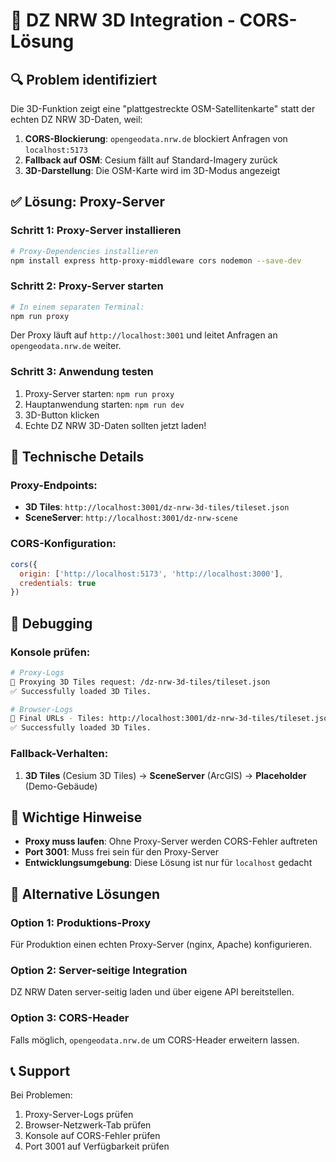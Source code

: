 # 🚀 DZ NRW 3D Integration - CORS-Lösung

## 🔍 Problem identifiziert

Die 3D-Funktion zeigt eine "plattgestreckte OSM-Satellitenkarte" statt der echten DZ NRW 3D-Daten, weil:

1. **CORS-Blockierung**: `opengeodata.nrw.de` blockiert Anfragen von `localhost:5173`
2. **Fallback auf OSM**: Cesium fällt auf Standard-Imagery zurück
3. **3D-Darstellung**: Die OSM-Karte wird im 3D-Modus angezeigt

## ✅ Lösung: Proxy-Server

### Schritt 1: Proxy-Server installieren

```bash
# Proxy-Dependencies installieren
npm install express http-proxy-middleware cors nodemon --save-dev
```

### Schritt 2: Proxy-Server starten

```bash
# In einem separaten Terminal:
npm run proxy
```

Der Proxy läuft auf `http://localhost:3001` und leitet Anfragen an `opengeodata.nrw.de` weiter.

### Schritt 3: Anwendung testen

1. Proxy-Server starten: `npm run proxy`
2. Hauptanwendung starten: `npm run dev`
3. 3D-Button klicken
4. Echte DZ NRW 3D-Daten sollten jetzt laden!

## 🔧 Technische Details

### Proxy-Endpoints:
- **3D Tiles**: `http://localhost:3001/dz-nrw-3d-tiles/tileset.json`
- **SceneServer**: `http://localhost:3001/dz-nrw-scene`

### CORS-Konfiguration:
```javascript
cors({
  origin: ['http://localhost:5173', 'http://localhost:3000'],
  credentials: true
})
```

## 🐛 Debugging

### Konsole prüfen:
```bash
# Proxy-Logs
🔄 Proxying 3D Tiles request: /dz-nrw-3d-tiles/tileset.json
✅ Successfully loaded 3D Tiles.

# Browser-Logs
🔧 Final URLs - Tiles: http://localhost:3001/dz-nrw-3d-tiles/tileset.json
✅ Successfully loaded 3D Tiles.
```

### Fallback-Verhalten:
1. **3D Tiles** (Cesium 3D Tiles) → **SceneServer** (ArcGIS) → **Placeholder** (Demo-Gebäude)

## 🚨 Wichtige Hinweise

- **Proxy muss laufen**: Ohne Proxy-Server werden CORS-Fehler auftreten
- **Port 3001**: Muss frei sein für den Proxy-Server
- **Entwicklungsumgebung**: Diese Lösung ist nur für `localhost` gedacht

## 🔄 Alternative Lösungen

### Option 1: Produktions-Proxy
Für Produktion einen echten Proxy-Server (nginx, Apache) konfigurieren.

### Option 2: Server-seitige Integration
DZ NRW Daten server-seitig laden und über eigene API bereitstellen.

### Option 3: CORS-Header
Falls möglich, `opengeodata.nrw.de` um CORS-Header erweitern lassen.

## 📞 Support

Bei Problemen:
1. Proxy-Server-Logs prüfen
2. Browser-Netzwerk-Tab prüfen
3. Konsole auf CORS-Fehler prüfen
4. Port 3001 auf Verfügbarkeit prüfen


